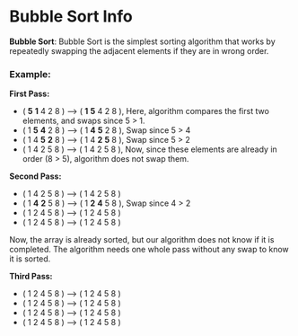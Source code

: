# Bubble Sort Info

**Bubble Sort**:    Bubble Sort is the simplest sorting algorithm that works by
                    repeatedly swapping the adjacent elements if they are in wrong order.

### Example:

**First Pass:**
- ( **5** **1** 4 2 8 ) –> ( **1** **5** 4 2 8 ), Here, algorithm compares the first two elements, and swaps since 5 > 1.
- ( 1 **5** **4** 2 8 ) –>  ( 1 **4** **5** 2 8 ), Swap since 5 > 4
- ( 1 4 **5** **2** 8 ) –>  ( 1 4 **2** **5** 8 ), Swap since 5 > 2
- ( 1 4 2 5 8 ) –> ( 1 4 2 5 8 ), Now, since these elements are already in order (8 > 5), algorithm does not swap them.

**Second Pass:**
- ( 1 4 2 5 8 ) –> ( 1 4 2 5 8 )
- ( 1 **4** **2** 5 8 ) –> ( 1 **2** **4** 5 8 ), Swap since 4 > 2
- ( 1 2 4 5 8 ) –> ( 1 2 4 5 8 )
- ( 1 2 4 5 8 ) –>  ( 1 2 4 5 8 )

Now, the array is already sorted, but our algorithm does not know if it is completed. The algorithm needs one whole pass without any swap to know it is sorted.

**Third Pass:**
- ( 1 2 4 5 8 ) –> ( 1 2 4 5 8 )
- ( 1 2 4 5 8 ) –> ( 1 2 4 5 8 )
- ( 1 2 4 5 8 ) –> ( 1 2 4 5 8 )
- ( 1 2 4 5 8 ) –> ( 1 2 4 5 8 )
